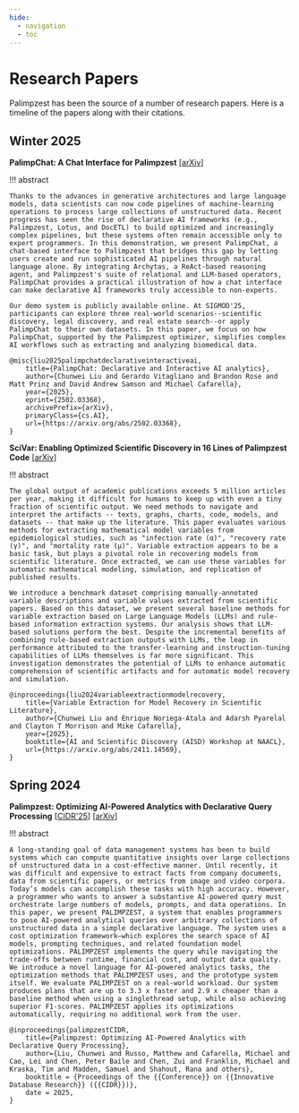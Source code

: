 ```yaml
---
hide:
  - navigation
  - toc
---
```


Research Papers
===============

Palimpzest has been the source of a number of research papers. Here is a timeline of the papers along with their citations.

Winter 2025
-----------
**PalimpChat: A Chat Interface for Palimpzest** \[[arXiv](https://arxiv.org/abs/2502.03368)\]

!!! abstract

    Thanks to the advances in generative architectures and large language models, data scientists can now code pipelines of machine-learning operations to process large collections of unstructured data. Recent progress has seen the rise of declarative AI frameworks (e.g., Palimpzest, Lotus, and DocETL) to build optimized and increasingly complex pipelines, but these systems often remain accessible only to expert programmers. In this demonstration, we present PalimpChat, a chat-based interface to Palimpzest that bridges this gap by letting users create and run sophisticated AI pipelines through natural language alone. By integrating Archytas, a ReAct-based reasoning agent, and Palimpzest's suite of relational and LLM-based operators, PalimpChat provides a practical illustration of how a chat interface can make declarative AI frameworks truly accessible to non-experts.

    Our demo system is publicly available online. At SIGMOD'25, participants can explore three real-world scenarios--scientific discovery, legal discovery, and real estate search--or apply PalimpChat to their own datasets. In this paper, we focus on how PalimpChat, supported by the Palimpzest optimizer, simplifies complex AI workflows such as extracting and analyzing biomedical data.

```
@misc{liu2025palimpchatdeclarativeinteractiveai,
    title={PalimpChat: Declarative and Interactive AI analytics}, 
    author={Chunwei Liu and Gerardo Vitagliano and Brandon Rose and Matt Prinz and David Andrew Samson and Michael Cafarella},
    year={2025},
    eprint={2502.03368},
    archivePrefix={arXiv},
    primaryClass={cs.AI},
    url={https://arxiv.org/abs/2502.03368}, 
}
```

**SciVar: Enabling Optimized Scientific Discovery in 16 Lines of Palimpzest Code** \[[arXiv](https://arxiv.org/abs/2411.14569)\]

!!! abstract

    The global output of academic publications exceeds 5 million articles per year, making it difficult for humans to keep up with even a tiny fraction of scientific output. We need methods to navigate and interpret the artifacts -- texts, graphs, charts, code, models, and datasets -- that make up the literature. This paper evaluates various methods for extracting mathematical model variables from epidemiological studies, such as "infection rate (α)", "recovery rate (γ)", and "mortality rate (μ)". Variable extraction appears to be a basic task, but plays a pivotal role in recovering models from scientific literature. Once extracted, we can use these variables for automatic mathematical modeling, simulation, and replication of published results.
    
    We introduce a benchmark dataset comprising manually-annotated variable descriptions and variable values extracted from scientific papers. Based on this dataset, we present several baseline methods for variable extraction based on Large Language Models (LLMs) and rule-based information extraction systems. Our analysis shows that LLM-based solutions perform the best. Despite the incremental benefits of combining rule-based extraction outputs with LLMs, the leap in performance attributed to the transfer-learning and instruction-tuning capabilities of LLMs themselves is far more significant. This investigation demonstrates the potential of LLMs to enhance automatic comprehension of scientific artifacts and for automatic model recovery and simulation.

```
@inproceedings{liu2024variableextractionmodelrecovery,
    title={Variable Extraction for Model Recovery in Scientific Literature}, 
    author={Chunwei Liu and Enrique Noriega-Atala and Adarsh Pyarelal and Clayton T Morrison and Mike Cafarella},
    year={2025},
    booktitle={AI and Scientific Discovery (AISD) Workshop at NAACL},
    url={https://arxiv.org/abs/2411.14569}, 
}
```

Spring 2024
-----------
**Palimpzest: Optimizing AI-Powered Analytics with Declarative Query Processing** \[[CIDR'25](https://www.vldb.org/cidrdb/papers/2025/p12-liu.pdf)\] \[[arXiv](https://arxiv.org/abs/2405.14696)\]

!!! abstract

    A long-standing goal of data management systems has been to build systems which can compute quantitative insights over large collections of unstructured data in a cost-effective manner. Until recently, it was difficult and expensive to extract facts from company documents, data from scientific papers, or metrics from image and video corpora. Today’s models can accomplish these tasks with high accuracy. However, a programmer who wants to answer a substantive AI-powered query must orchestrate large numbers of models, prompts, and data operations. In this paper, we present PALIMPZEST, a system that enables programmers to pose AI-powered analytical queries over arbitrary collections of unstructured data in a simple declarative language. The system uses a cost optimization framework—which explores the search space of AI models, prompting techniques, and related foundation model optimizations. PALIMPZEST implements the query while navigating the trade-offs between runtime, financial cost, and output data quality. We introduce a novel language for AI-powered analytics tasks, the optimization methods that PALIMPZEST uses, and the prototype system itself. We evaluate PALIMPZEST on a real-world workload. Our system produces plans that are up to 3.3 x faster and 2.9 x cheaper than a baseline method when using a singlethread setup, while also achieving superior F1-scores. PALIMPZEST applies its optimizations automatically, requiring no additional work from the user.

```
@inproceedings{palimpzestCIDR,
    title={Palimpzest: Optimizing AI-Powered Analytics with Declarative Query Processing},
    author={Liu, Chunwei and Russo, Matthew and Cafarella, Michael and Cao, Lei and Chen, Peter Baile and Chen, Zui and Franklin, Michael and Kraska, Tim and Madden, Samuel and Shahout, Rana and others},
    booktitle = {Proceedings of the {{Conference}} on {{Innovative Database Research}} ({{CIDR}})},
    date = 2025,
}
```
